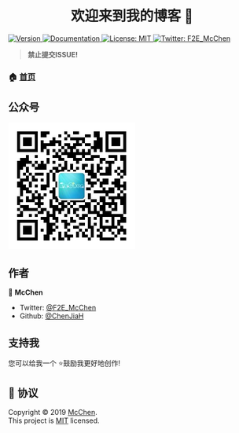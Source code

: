 <h1 align="center">欢迎来到我的博客 👋</h1>
<p>
  <a href="https://github.com/ChenJiaH/blog/blob/master/package.json">
    <img alt="Version" src="https://img.shields.io/badge/version-0.1.0-blue.svg?cacheSeconds=2592000">
  </a>
  <a href="https://github.com/ChenJiaH/blog">
    <img alt="Documentation" src="https://img.shields.io/badge/documentation-yes-brightgreen.svg" target="_blank" />
  </a>
  <a href="https://github.com/ChenJiaH/blog/blob/master/LICENSE">
    <img alt="License: MIT" src="https://img.shields.io/badge/License-MIT-yellow.svg" target="_blank" />
  </a>
  <a href="https://twitter.com/F2E_McChen">
    <img alt="Twitter: F2E_McChen" src="https://img.shields.io/twitter/follow/F2E_McChen.svg?style=social" target="_blank" />
  </a>
</p>

> <b>禁止提交ISSUE!</b>

### 🏠 [首页](https://chenjiahao.xyz/blog)

## 公众号

![微信公众号 - 前端成长记](https://raw.githubusercontent.com/ChenJiaH/chenjiah.github.io/master/official-account.jpg)

## 作者

👤 **McChen**

* Twitter: [@F2E_McChen](https://twitter.com/F2E_McChen)
* Github: [@ChenJiaH](https://github.com/ChenJiaH)

## 支持我

您可以给我一个 ⭐️鼓励我更好地创作!

## 📝 协议

Copyright © 2019 [McChen](https://github.com/ChenJiaH).<br />
This project is [MIT](https://github.com/ChenJiaH/blog/blob/master/LICENSE) licensed.
